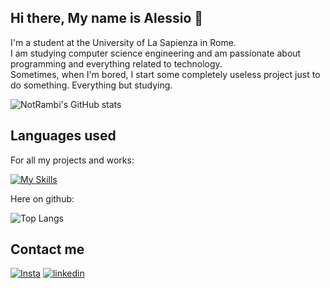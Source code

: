 ## Hi there, My name is Alessio 👋
I'm a student at the University of La Sapienza in Rome.<br>
I am studying computer science engineering and am passionate about programming and everything related to technology.<br>
Sometimes, when I'm bored, I start some completely useless project just to do something. Everything but studying.

![NotRambi's GitHub stats](https://github-readme-stats.vercel.app/api?username=NotRambi&show_icons=true&rank_icon=github&theme=radical)

## Languages used
For all my projects and works:

[![My Skills](https://skillicons.dev/icons?i=py,c,unity,cs,java,js,html,css,php,postgres,arduino,raspberrypi,matlab)](https://skillicons.dev)

Here on github:

![Top Langs](https://github-readme-stats.vercel.app/api/top-langs/?username=NotRambi&layout=compact&theme=radical)

## Contact me
[![Insta](https://skillicons.dev/icons?i=instagram)](https://www.instagram.com/_lavoree_/)
[![linkedin](https://skillicons.dev/icons?i=linkedin)](https://www.linkedin.com/in/alessio-lavore-822798297?utm_source=share&utm_campaign=share_via&utm_content=profile&utm_medium=android_app )

